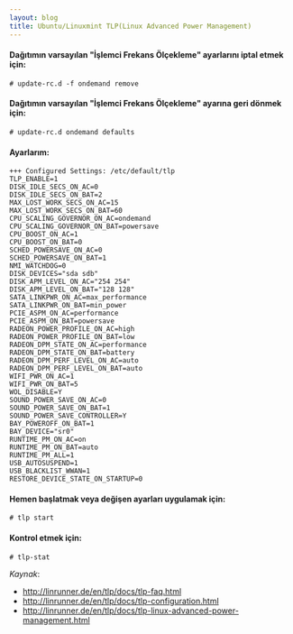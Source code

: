 ```yaml
---
layout: blog
title: Ubuntu/Linuxmint TLP(Linux Advanced Power Management)
---
```

#### Dağıtımın varsayılan "İşlemci Frekans Ölçekleme" ayarlarını iptal etmek için: 
```console
# update-rc.d -f ondemand remove 
```

#### Dağıtımın varsayılan "İşlemci Frekans Ölçekleme" ayarına geri dönmek için:
```console
# update-rc.d ondemand defaults 
```

#### Ayarlarım:
```
+++ Configured Settings: /etc/default/tlp
TLP_ENABLE=1
DISK_IDLE_SECS_ON_AC=0
DISK_IDLE_SECS_ON_BAT=2
MAX_LOST_WORK_SECS_ON_AC=15
MAX_LOST_WORK_SECS_ON_BAT=60
CPU_SCALING_GOVERNOR_ON_AC=ondemand
CPU_SCALING_GOVERNOR_ON_BAT=powersave
CPU_BOOST_ON_AC=1
CPU_BOOST_ON_BAT=0
SCHED_POWERSAVE_ON_AC=0
SCHED_POWERSAVE_ON_BAT=1
NMI_WATCHDOG=0
DISK_DEVICES="sda sdb"
DISK_APM_LEVEL_ON_AC="254 254"
DISK_APM_LEVEL_ON_BAT="128 128"
SATA_LINKPWR_ON_AC=max_performance
SATA_LINKPWR_ON_BAT=min_power
PCIE_ASPM_ON_AC=performance
PCIE_ASPM_ON_BAT=powersave
RADEON_POWER_PROFILE_ON_AC=high
RADEON_POWER_PROFILE_ON_BAT=low
RADEON_DPM_STATE_ON_AC=performance
RADEON_DPM_STATE_ON_BAT=battery
RADEON_DPM_PERF_LEVEL_ON_AC=auto
RADEON_DPM_PERF_LEVEL_ON_BAT=auto
WIFI_PWR_ON_AC=1
WIFI_PWR_ON_BAT=5
WOL_DISABLE=Y
SOUND_POWER_SAVE_ON_AC=0
SOUND_POWER_SAVE_ON_BAT=1
SOUND_POWER_SAVE_CONTROLLER=Y
BAY_POWEROFF_ON_BAT=1
BAY_DEVICE="sr0"
RUNTIME_PM_ON_AC=on
RUNTIME_PM_ON_BAT=auto
RUNTIME_PM_ALL=1
USB_AUTOSUSPEND=1
USB_BLACKLIST_WWAN=1
RESTORE_DEVICE_STATE_ON_STARTUP=0
```

#### Hemen başlatmak veya değişen ayarları uygulamak için:
```console
# tlp start
```

#### Kontrol etmek için:
```console
# tlp-stat
```

_Kaynak_:
 
 * http://linrunner.de/en/tlp/docs/tlp-faq.html
 * http://linrunner.de/en/tlp/docs/tlp-configuration.html
 * http://linrunner.de/en/tlp/docs/tlp-linux-advanced-power-management.html